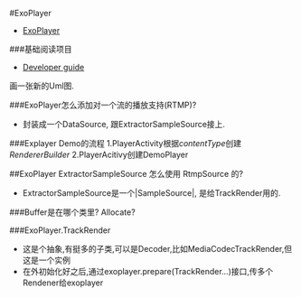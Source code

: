 #ExoPlayer
* [ExoPlayer](https://github.com/google/ExoPlayer)

###基础阅读项目
* [Developer guide](http://google.github.io/ExoPlayer/guide.html)


画一张新的Uml图.

###ExoPlayer怎么添加对一个流的播放支持(RTMP)?
* 封装成一个DataSource, 跟ExtractorSampleSource接上.

###Explayer Demo的流程
  1.PlayerActivity根据*contentType*创建*RendererBuilder*
  2.PlayerAcitivy创建DemoPlayer


##ExoPlayer ExtractorSampleSource 怎么使用 RtmpSource 的?
* ExtractorSampleSource是一个|SampleSource|, 是给TrackRender用的.

###Buffer是在哪个类里?
Allocate?

###ExoPlayer.TrackRender
* 这是个抽象,有挺多的子类,可以是Decoder,比如MediaCodecTrackRender,但这是一个实例
* 在外初始化好之后,通过exoplayer.prepare(TrackRender...)接口,传多个Rendener给exoplayer
